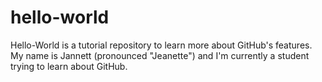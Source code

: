 # hello-world
Hello-World is a tutorial repository to learn more about GitHub's features.
My name is Jannett (pronounced "Jeanette") and I'm currently a student trying to learn about GitHub.
